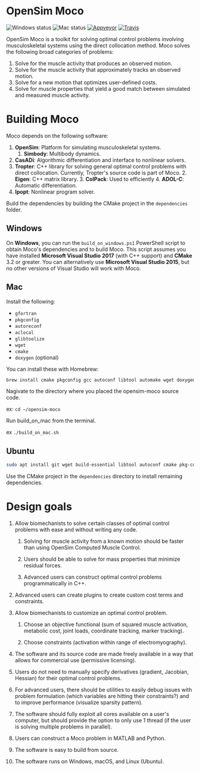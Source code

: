 OpenSim Moco
============

![Windows status][buildstatus_windows] ![Mac status][buildstatus_mac] [![Appveyor][buildstatus_image_appveyor]][appveyorci] [![Travis][buildstatus_image_travis]][travisci] 

OpenSim Moco is a toolkit for solving optimal control problems involving
musculoskeletal systems using the direct collocation method. Moco solves the
following broad categories of problems:

1. Solve for the muscle activity that produces an observed motion.
1. Solve for the muscle activity that approximately tracks an observed motion.
2. Solve for a new motion that optimizes user-defined costs.
3. Solve for muscle properties that yield a good match between simulated and
   measured muscle activity.

Building Moco
=============

Moco depends on the following software:

1. **OpenSim**: Platform for simulating musculoskeletal systems.
   1. **Simbody**: Multibody dynamics.
2. **CasADi**: Algorithmic differentiation and interface to nonlinear solvers.
3. **Tropter**: C++ library for solving general optimal control problems with
direct collocation. Currently, Tropter's source code is part of Moco.
   2. **Eigen**: C++ matrix library.
   3. **ColPack**: Used to efficiently
   4. **ADOL-C**: Automatic differentiation.
4. **Ipopt**: Nonlinear program solver.

Build the dependencies by building the CMake project in the `dependencies`
folder.


Windows
-------

On **Windows**, you can run the `build_on_windows.ps1` PowerShell script to
obtain Moco's dependencies and to build Moco. This script assumes you
have installed **Microsoft Visual Studio 2017** (with C++ support) and **CMake**
3.2 or greater. You can alternatively use **Microsoft Visual Studio 2015**,
but no other versions of Visual Studio will work with Moco.


Mac
---

Install the following:
- `gfortran`
- `pkgconfig`
- `autoreconf`
- `aclocal`
- `glibtoolize`
- `wget`
- `cmake`
- `doxygen` (optional)

You can install these with Homebrew:

```bash
brew install cmake pkgconfig gcc autoconf libtool automake wget doxygen
```

Nagivate to the directory where you placed the opensim-moco source code.

ex: `cd ~/opensim-moco`

Run build_on_mac from the terminal.

ex `./build_on_mac.sh`


Ubuntu
------

```bash
sudo apt install git wget build-essential libtool autoconf cmake pkg-config gfortran liblapack-dev
```

Use the CMake project in the
`dependencies` directory to install remaining dependencies.


Design goals
============

1. Allow biomechanists to solve certain classes of optimal control problems with
   ease and without writing any code.

   1. Solving for muscle activity from a known motion should be faster than
      using OpenSim Computed Muscle Control.

   2. Users should be able to solve for mass properties that minimize
      residual forces.

   3. Advanced users can construct optimal control problems programmatically in
      C++.

3. Advanced users can create plugins to create custom cost terms and
   constraints.

2. Allow biomechanists to customize an optimal control problem.

   1. Choose an objective functional (sum of squared muscle activation,
      metabolic cost, joint loads, coordinate tracking, marker tracking).

   2. Choose constraints (activation within range of electromyography).

3. The software and its source code are made freely available in a way that
   allows for commercial use (permissive licensing).

4. Users do not need to manually specify derivatives (gradient, Jacobian,
   Hessian) for their optimal control problems.

5. For advanced users, there should be utilities to easily debug issues with
   problem formulation (which variables are hitting their constraints?) and to
   improve performance (visualize sparsity pattern).

6. The software should fully exploit all cores available on a user's
   computer, but should provide the option to only use 1 thread (if the user is
   solving multiple problems in parallel).

7. Users can construct a Moco problem in MATLAB and Python.

8. The software is easy to build from source.

9. The software runs on Windows, macOS, and Linux (Ubuntu).



[buildstatus_windows]: https://github.com/opensim-org/opensim-moco/workflows/Windows/badge.svg
[buildstatus_mac]: https://github.com/opensim-org/opensim-moco/workflows/Mac/badge.svg
[buildstatus_image_travis]: https://travis-ci.org/opensim-org/opensim-moco.svg?branch=master
[travisci]: https://travis-ci.org/opensim-org/opensim-moco
[buildstatus_image_appveyor]: https://ci.appveyor.com/api/projects/status/6e731j81t9vkt92w/branch/master?svg=true
[appveyorci]: https://ci.appveyor.com/project/opensim-org/opensim-moco/branch/master
